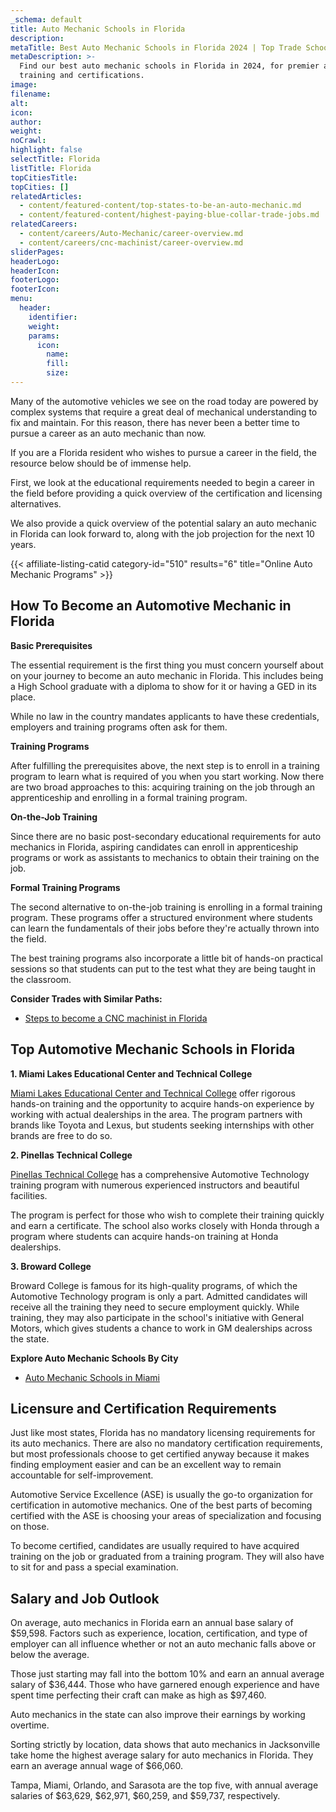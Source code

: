 ```yaml
---
_schema: default
title: Auto Mechanic Schools in Florida
description:
metaTitle: Best Auto Mechanic Schools in Florida 2024 | Top Trade Schools
metaDescription: >-
  Find our best auto mechanic schools in Florida in 2024, for premier automotive
  training and certifications.
image:
filename:
alt:
icon:
author:
weight:
noCrawl:
highlight: false
selectTitle: Florida
listTitle: Florida
topCitiesTitle:
topCities: []
relatedArticles:
  - content/featured-content/top-states-to-be-an-auto-mechanic.md
  - content/featured-content/highest-paying-blue-collar-trade-jobs.md
relatedCareers:
  - content/careers/Auto-Mechanic/career-overview.md
  - content/careers/cnc-machinist/career-overview.md
sliderPages:
headerLogo:
headerIcon:
footerLogo:
footerIcon:
menu:
  header:
    identifier:
    weight:
    params:
      icon:
        name:
        fill:
        size:
---
```

Many of the automotive vehicles we see on the road today are powered by complex systems that require a great deal of mechanical understanding to fix and maintain. For this reason, there has never been a better time to pursue a career as an auto mechanic than now.

If you are a Florida resident who wishes to pursue a career in the field, the resource below should be of immense help.

First, we look at the educational requirements needed to begin a career in the field before providing a quick overview of the certification and licensing alternatives.

We also provide a quick overview of the potential salary an auto mechanic in Florida can look forward to, along with the job projection for the next 10 years.

{{< affiliate-listing-catid category-id="510" results="6" title="Online Auto Mechanic Programs" >}}

## **How To Become an Automotive Mechanic in Florida**

**Basic Prerequisites**

The essential requirement is the first thing you must concern yourself about on your journey to become an auto mechanic in Florida. This includes being a High School graduate with a diploma to show for it or having a GED in its place.

While no law in the country mandates applicants to have these credentials, employers and training programs often ask for them.

**Training Programs**

After fulfilling the prerequisites above, the next step is to enroll in a training program to learn what is required of you when you start working. Now there are two broad approaches to this: acquiring training on the job through an apprenticeship and enrolling in a formal training program.

**On-the-Job Training**

Since there are no basic post-secondary educational requirements for auto mechanics in Florida, aspiring candidates can enroll in apprenticeship programs or work as assistants to mechanics to obtain their training on the job.

**Formal Training Programs**

The second alternative to on-the-job training is enrolling in a formal training program. These programs offer a structured environment where students can learn the fundamentals of their jobs before they're actually thrown into the field.

The best training programs also incorporate a little bit of hands-on practical sessions so that students can put to the test what they are being taught in the classroom.

**Consider Trades with Similar Paths:**

* [Steps to become a CNC machinist in Florida](https://toptradeschools.com/near-you/cnc-machinist/florida/)

## **Top Automotive Mechanic Schools in Florida**

**1\. Miami Lakes Educational Center and Technical College**

[Miami Lakes Educational Center and Technical College](https://miamilakes.edu/) offer rigorous hands-on training and the opportunity to acquire hands-on experience by working with actual dealerships in the area. The program partners with brands like Toyota and Lexus, but students seeking internships with other brands are free to do so.

**2\. Pinellas Technical College**

[Pinellas Technical College](https://www.pcsb.org/myptc) has a comprehensive Automotive Technology training program with numerous experienced instructors and beautiful facilities.

The program is perfect for those who wish to complete their training quickly and earn a certificate. The school also works closely with Honda through a program where students can acquire hands-on training at Honda dealerships.

**3\. Broward College**

Broward College is famous for its high-quality programs, of which the Automotive Technology program is only a part. Admitted candidates will receive all the training they need to secure employment quickly. While training, they may also participate in the school's initiative with General Motors, which gives students a chance to work in GM dealerships across the state.

**Explore Auto Mechanic Schools By City**

* [Auto Mechanic Schools in Miami](https://toptradeschools.com/near-you/auto-mechanic/florida/miami/)

## **Licensure and Certification Requirements**

Just like most states, Florida has no mandatory licensing requirements for its auto mechanics. There are also no mandatory certification requirements, but most professionals choose to get certified anyway because it makes finding employment easier and can be an excellent way to remain accountable for self-improvement.

Automotive Service Excellence (ASE) is usually the go-to organization for certification in automotive mechanics. One of the best parts of becoming certified with the ASE is choosing your areas of specialization and focusing on those.

To become certified, candidates are usually required to have acquired training on the job or graduated from a training program. They will also have to sit for and pass a special examination.

## **Salary and Job Outlook**

On average, auto mechanics in Florida earn an annual base salary of $59,598. Factors such as experience, location, certification, and type of employer can all influence whether or not an auto mechanic falls above or below the average.

Those just starting may fall into the bottom 10% and earn an annual average salary of $36,444. Those who have garnered enough experience and have spent time perfecting their craft can make as high as $97,460.

Auto mechanics in the state can also improve their earnings by working overtime.

Sorting strictly by location, data shows that auto mechanics in Jacksonville take home the highest average salary for auto mechanics in Florida. They earn an average annual wage of $66,060.

Tampa, Miami, Orlando, and Sarasota are the top five, with annual average salaries of $63,629, $62,971, $60,259, and $59,737, respectively.